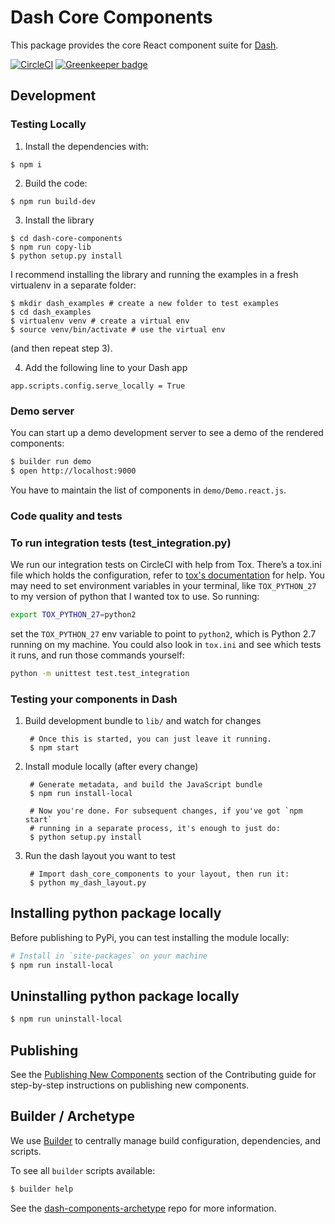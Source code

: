 # Dash Core Components

This package provides the core React component suite for [Dash][].

[![CircleCI](https://circleci.com/gh/plotly/dash-core-components.svg?style=svg)](https://circleci.com/gh/plotly/dash-core-components)
[![Greenkeeper badge](https://badges.greenkeeper.io/plotly/dash-core-components.svg)](https://greenkeeper.io/)

## Development

### Testing Locally

1. Install the dependencies with:

```
$ npm i
```

2. Build the code:

```
$ npm run build-dev
```

3. Install the library

```
$ cd dash-core-components
$ npm run copy-lib
$ python setup.py install
```

I recommend installing the library and running the examples in a fresh virtualenv in a separate folder:

```
$ mkdir dash_examples # create a new folder to test examples
$ cd dash_examples
$ virtualenv venv # create a virtual env
$ source venv/bin/activate # use the virtual env
```

(and then repeat step 3).

4. Add the following line to your Dash app
```
app.scripts.config.serve_locally = True
```

### Demo server

You can start up a demo development server to see a demo of the rendered
components:

```sh
$ builder run demo
$ open http://localhost:9000
```

You have to maintain the list of components in `demo/Demo.react.js`.

### Code quality and tests

### To run integration tests (test_integration.py)
We run our integration tests on CircleCI with help from Tox. There’s a tox.ini file which holds the configuration, refer to [tox's documentation](http://tox.readthedocs.io/en/latest/index.html) for help. You may need to set environment variables in your terminal, like `TOX_PYTHON_27` to my version of python that I wanted tox to use. So running:

```sh
export TOX_PYTHON_27=python2
```

set the `TOX_PYTHON_27` env variable to point to `python2`, which is Python 2.7 running on my machine. 
You could also look in `tox.ini` and see which tests it runs, and run those commands yourself: 

```sh
python -m unittest test.test_integration
```

### Testing your components in Dash

1. Build development bundle to `lib/` and watch for changes

        # Once this is started, you can just leave it running.
        $ npm start

2. Install module locally (after every change)

        # Generate metadata, and build the JavaScript bundle
        $ npm run install-local

        # Now you're done. For subsequent changes, if you've got `npm start`
        # running in a separate process, it's enough to just do:
        $ python setup.py install

3. Run the dash layout you want to test

        # Import dash_core_components to your layout, then run it:
        $ python my_dash_layout.py

## Installing python package locally

Before publishing to PyPi, you can test installing the module locally:

```sh
# Install in `site-packages` on your machine
$ npm run install-local
```

## Uninstalling python package locally

```sh
$ npm run uninstall-local
```

## Publishing

See the [Publishing New Components](CONTRIBUTING#publishing-new-components) section of the Contributing guide for step-by-step instructions on publishing new components.

## Builder / Archetype

We use [Builder][] to centrally manage build configuration, dependencies, and
scripts.

To see all `builder` scripts available:

```sh
$ builder help
```

See the [dash-components-archetype][] repo for more information.

[Builder]: https://github.com/FormidableLabs/builder
[Dash]: https://plot.ly/dash
[NPM package authors]: https://www.npmjs.com/package/dash-core-components/access
[PyPi]: https://pypi.python.org/pypi
[dash-components-archetype]: https://github.com/plotly/dash-components-archetype
